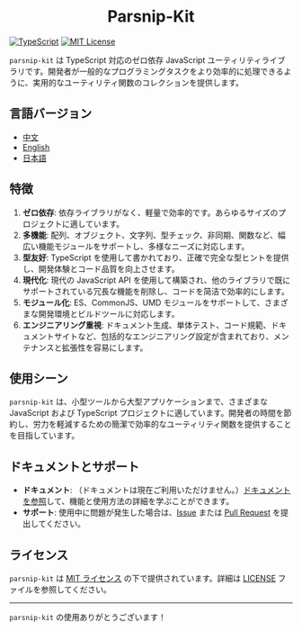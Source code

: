 # <center> Parsnip-Kit

[![TypeScript](https://img.shields.io/badge/TypeScript-v5.7.2-blue)](https://www.typescriptlang.org/) [![MIT License](https://img.shields.io/badge/license-MIT-green)](LICENSE)

`parsnip-kit` は TypeScript 対応のゼロ依存 JavaScript ユーティリティライブラリです。開発者が一般的なプログラミングタスクをより効率的に処理できるように、実用的なユーティリティ関数のコレクションを提供します。

## 言語バージョン
- [中文](README.zh.md)
- [English](README.md)
- [日本語](README.jp.md)

## 特徴
1. **ゼロ依存**: 依存ライブラリがなく、軽量で効率的です。あらゆるサイズのプロジェクトに適しています。
2. **多機能**: 配列、オブジェクト、文字列、型チェック、非同期、関数など、幅広い機能モジュールをサポートし、多様なニーズに対応します。
3. **型友好**: TypeScript を使用して書かれており、正確で完全な型ヒントを提供し、開発体験とコード品質を向上させます。
4. **現代化**: 現代の JavaScript API を使用して構築され、他のライブラリで既にサポートされている冗長な機能を削除し、コードを简洁で効率的にします。
5. **モジュール化**: ES、CommonJS、UMD モジュールをサポートして、さまざまな開発環境とビルドツールに対応します。
6. **エンジニアリング重視**: ドキュメント生成、単体テスト、コード規範、ドキュメントサイトなど、包括的なエンジニアリング設定が含まれており、メンテナンスと拡張性を容易にします。

## 使用シーン
`parsnip-kit` は、小型ツールから大型アプリケーションまで、さまざまな JavaScript および TypeScript プロジェクトに適しています。開発者の時間を節約し、労力を軽減するための簡潔で効率的なユーティリティ関数を提供することを目指しています。

## ドキュメントとサポート
- **ドキュメント**: （ドキュメントは現在ご利用いただけません。）[ドキュメントを参照](https://example.com/docs)して、機能と使用方法の詳細を学ぶことができます。
- **サポート**: 使用中に問題が発生した場合は、[Issue](https://github.com/LittleRangiferTarandus/parsnip-kit/issues) または [Pull Request](https://github.com/LittleRangiferTarandus/parsnip-kit/pulls) を提出してください。

## ライセンス
`parsnip-kit` は [MIT ライセンス](LICENSE) の下で提供されています。詳細は [LICENSE](LICENSE) ファイルを参照してください。

---

`parsnip-kit` の使用ありがとうございます！